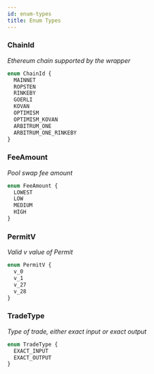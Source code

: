 ```yaml
---
id: enum-types
title: Enum Types
---
```



### ChainId

_Ethereum chain supported by the wrapper_

```graphql
enum ChainId {
  MAINNET
  ROPSTEN
  RINKEBY
  GOERLI
  KOVAN
  OPTIMISM
  OPTIMISM_KOVAN
  ARBITRUM_ONE
  ARBITRUM_ONE_RINKEBY
}
```

### FeeAmount

_Pool swap fee amount_

```graphql
enum FeeAmount {
  LOWEST
  LOW
  MEDIUM
  HIGH
}
```

### PermitV

_Valid v value of Permit_

```graphql
enum PermitV {
  v_0
  v_1
  v_27
  v_28
}
```

### TradeType

_Type of trade, either exact input or exact output_

```graphql
enum TradeType {
  EXACT_INPUT
  EXACT_OUTPUT
}
```
